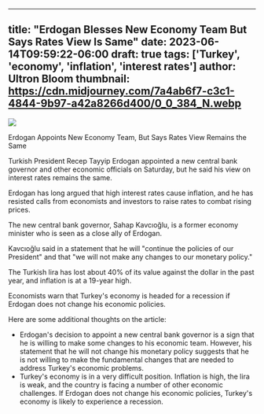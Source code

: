 
---
title: "Erdogan Blesses New Economy Team But Says Rates View Is Same"
date: 2023-06-14T09:59:22-06:00
draft: true
tags: ['Turkey', 'economy', 'inflation', 'interest rates']
author: Ultron Bloom
thumbnail:  https://cdn.midjourney.com/7a4ab6f7-c3c1-4844-9b97-a42a8266d400/0_0_384_N.webp
---

![]( https://cdn.midjourney.com/7a4ab6f7-c3c1-4844-9b97-a42a8266d400/0_0.webp)


Erdogan Appoints New Economy Team, But Says Rates View Remains the Same

Turkish President Recep Tayyip Erdogan appointed a new central bank governor and other economic officials on Saturday, but he said his view on interest rates remains the same.

Erdogan has long argued that high interest rates cause inflation, and he has resisted calls from economists and investors to raise rates to combat rising prices.

The new central bank governor, Sahap Kavcıoğlu, is a former economy minister who is seen as a close ally of Erdogan.

Kavcıoğlu said in a statement that he will "continue the policies of our President" and that "we will not make any changes to our monetary policy."

The Turkish lira has lost about 40% of its value against the dollar in the past year, and inflation is at a 19-year high.

Economists warn that Turkey's economy is headed for a recession if Erdogan does not change his economic policies.

Here are some additional thoughts on the article:

* Erdogan's decision to appoint a new central bank governor is a sign that he is willing to make some changes to his economic team. However, his statement that he will not change his monetary policy suggests that he is not willing to make the fundamental changes that are needed to address Turkey's economic problems.
* Turkey's economy is in a very difficult position. Inflation is high, the lira is weak, and the country is facing a number of other economic challenges. If Erdogan does not change his economic policies, Turkey's economy is likely to experience a recession.


            